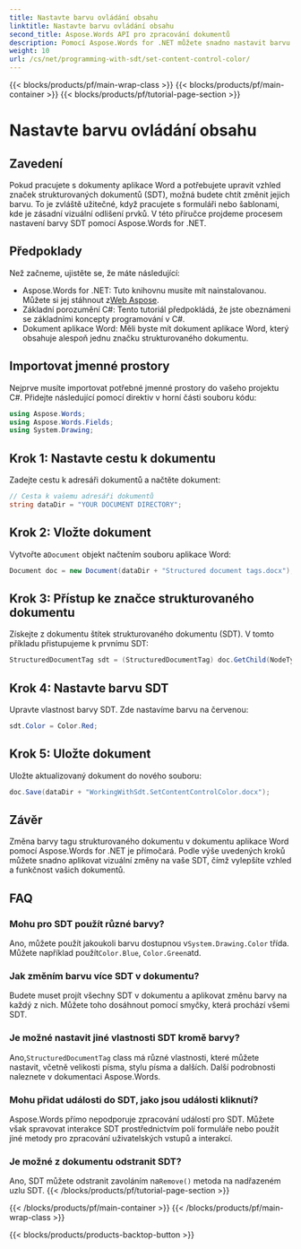 ```yaml
---
title: Nastavte barvu ovládání obsahu
linktitle: Nastavte barvu ovládání obsahu
second_title: Aspose.Words API pro zpracování dokumentů
description: Pomocí Aspose.Words for .NET můžete snadno nastavit barvu značek strukturovaného dokumentu ve Wordu. Přizpůsobte si své SDT a vylepšete vzhled dokumentu pomocí tohoto jednoduchého průvodce.
weight: 10
url: /cs/net/programming-with-sdt/set-content-control-color/
---
```


{{< blocks/products/pf/main-wrap-class >}}
{{< blocks/products/pf/main-container >}}
{{< blocks/products/pf/tutorial-page-section >}}

# Nastavte barvu ovládání obsahu

## Zavedení

Pokud pracujete s dokumenty aplikace Word a potřebujete upravit vzhled značek strukturovaných dokumentů (SDT), možná budete chtít změnit jejich barvu. To je zvláště užitečné, když pracujete s formuláři nebo šablonami, kde je zásadní vizuální odlišení prvků. V této příručce projdeme procesem nastavení barvy SDT pomocí Aspose.Words for .NET.

## Předpoklady

Než začneme, ujistěte se, že máte následující:
-  Aspose.Words for .NET: Tuto knihovnu musíte mít nainstalovanou. Můžete si jej stáhnout z[Web Aspose](https://releases.aspose.com/words/net/).
- Základní porozumění C#: Tento tutoriál předpokládá, že jste obeznámeni se základními koncepty programování v C#.
- Dokument aplikace Word: Měli byste mít dokument aplikace Word, který obsahuje alespoň jednu značku strukturovaného dokumentu.

## Importovat jmenné prostory

Nejprve musíte importovat potřebné jmenné prostory do vašeho projektu C#. Přidejte následující pomocí direktiv v horní části souboru kódu:

```csharp
using Aspose.Words;
using Aspose.Words.Fields;
using System.Drawing;
```

## Krok 1: Nastavte cestu k dokumentu

Zadejte cestu k adresáři dokumentů a načtěte dokument:

```csharp
// Cesta k vašemu adresáři dokumentů
string dataDir = "YOUR DOCUMENT DIRECTORY";
```

## Krok 2: Vložte dokument

 Vytvořte a`Document` objekt načtením souboru aplikace Word:

```csharp
Document doc = new Document(dataDir + "Structured document tags.docx");
```

## Krok 3: Přístup ke značce strukturovaného dokumentu

Získejte z dokumentu štítek strukturovaného dokumentu (SDT). V tomto příkladu přistupujeme k prvnímu SDT:

```csharp
StructuredDocumentTag sdt = (StructuredDocumentTag) doc.GetChild(NodeType.StructuredDocumentTag, 0, true);
```

## Krok 4: Nastavte barvu SDT

Upravte vlastnost barvy SDT. Zde nastavíme barvu na červenou:

```csharp
sdt.Color = Color.Red;
```

## Krok 5: Uložte dokument

Uložte aktualizovaný dokument do nového souboru:

```csharp
doc.Save(dataDir + "WorkingWithSdt.SetContentControlColor.docx");
```

## Závěr

Změna barvy tagu strukturovaného dokumentu v dokumentu aplikace Word pomocí Aspose.Words for .NET je přímočará. Podle výše uvedených kroků můžete snadno aplikovat vizuální změny na vaše SDT, čímž vylepšíte vzhled a funkčnost vašich dokumentů.

## FAQ

### Mohu pro SDT použít různé barvy?

 Ano, můžete použít jakoukoli barvu dostupnou v`System.Drawing.Color` třída. Můžete například použít`Color.Blue`, `Color.Green`atd.

### Jak změním barvu více SDT v dokumentu?

Budete muset projít všechny SDT v dokumentu a aplikovat změnu barvy na každý z nich. Můžete toho dosáhnout pomocí smyčky, která prochází všemi SDT.

### Je možné nastavit jiné vlastnosti SDT kromě barvy?

 Ano,`StructuredDocumentTag` class má různé vlastnosti, které můžete nastavit, včetně velikosti písma, stylu písma a dalších. Další podrobnosti naleznete v dokumentaci Aspose.Words.

### Mohu přidat události do SDT, jako jsou události kliknutí?

Aspose.Words přímo nepodporuje zpracování událostí pro SDT. Můžete však spravovat interakce SDT prostřednictvím polí formuláře nebo použít jiné metody pro zpracování uživatelských vstupů a interakcí.

### Je možné z dokumentu odstranit SDT?

 Ano, SDT můžete odstranit zavoláním na`Remove()` metoda na nadřazeném uzlu SDT.
{{< /blocks/products/pf/tutorial-page-section >}}

{{< /blocks/products/pf/main-container >}}
{{< /blocks/products/pf/main-wrap-class >}}

{{< blocks/products/products-backtop-button >}}
